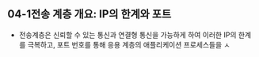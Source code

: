 ## 04-1전송 계층 개요: IP의 한계와 포트
- 전송계층은 신뢰할 수 있는 통신과 연결형 통신을 가능하게 하여 이러한 IP의 한계를 극복하고, 포트 번호를 통해 응용 계층의 애플리케이션 프로세스들을 ㅅ